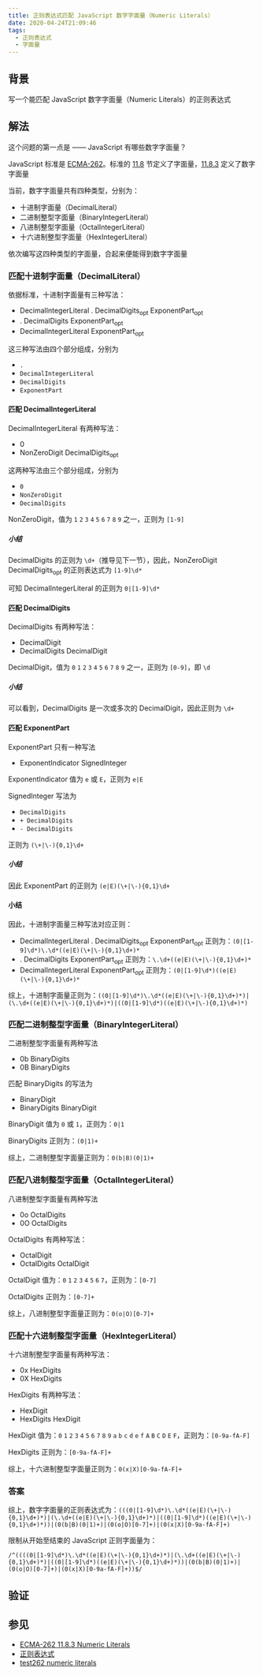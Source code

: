```yaml
---
title: 正则表达式匹配 JavaScript 数字字面量（Numeric Literals）
date: 2020-04-24T21:09:46
tags:
  - 正则表达式
  - 字面量
---
```


## 背景

写一个能匹配 JavaScript 数字字面量（Numeric Literals）的正则表达式

## 解法

这个问题的第一点是 —— JavaScript 有哪些数字字面量？

JavaScript 标准是 [ECMA-262](http://ecma-international.org/publications/standards/Ecma-262.htm)。标准的 [11.8](http://ecma-international.org/ecma-262/10.0/index.html#sec-ecmascript-language-lexical-grammar-literals) 节定义了字面量，[11.8.3](http://ecma-international.org/ecma-262/10.0/index.html#sec-literals-numeric-literals) 定义了数字字面量

当前，数字字面量共有四种类型，分别为：
- 十进制字面量（DecimalLiteral）
- 二进制整型字面量（BinaryIntegerLiteral）
- 八进制整型字面量（OctalIntegerLiteral）
- 十六进制整型字面量（HexIntegerLiteral）

依次编写这四种类型的字面量，合起来便能得到数字字面量

### 匹配十进制字面量（DecimalLiteral）

依据标准，十进制字面量有三种写法：

- DecimalIntegerLiteral . DecimalDigits<sub>opt</sub> ExponentPart<sub>opt</sub>
- . DecimalDigits ExponentPart<sub>opt</sub>
- DecimalIntegerLiteral ExponentPart<sub>opt</sub>

这三种写法由四个部分组成，分别为

- `.`
- `DecimalIntegerLiteral`
- `DecimalDigits`
- `ExponentPart`

#### 匹配 DecimalIntegerLiteral

DecimalIntegerLiteral 有两种写法：

- 0
- NonZeroDigit DecimalDigits<sub>opt</sub>

这两种写法由三个部分组成，分别为

- `0`
- `NonZeroDigit`
- `DecimalDigits`

NonZeroDigit，值为 `1` `2` `3` `4` `5` `6` `7` `8` `9`  之一，正则为 `[1-9]`

##### 小结

DecimalDigits 的正则为 `\d+`（推导见下一节），因此，NonZeroDigit DecimalDigits<sub>opt</sub> 的正则表达式为 `[1-9]\d*`

可知 DecimalIntegerLiteral 的正则为 `0|[1-9]\d*`

#### 匹配 DecimalDigits

DecimalDigits 有两种写法：

- DecimalDigit
- DecimalDigits DecimalDigit

DecimalDigit，值为 `0` `1` `2` `3` `4` `5` `6` `7` `8` `9` 之一，正则为 `[0-9]`，即 `\d`

##### 小结

可以看到，DecimalDigits 是一次或多次的 DecimalDigit，因此正则为 `\d+`

#### 匹配 ExponentPart

ExponentPart 只有一种写法
- ExponentIndicator SignedInteger

ExponentIndicator 值为 `e` 或 `E`，正则为 `e|E`

SignedInteger 写法为

- `DecimalDigits`
- `+ DecimalDigits`
- `- DecimalDigits`

正则为 `(\+|\-){0,1}\d+`

##### 小结

因此 ExponentPart 的正则为 `(e|E)(\+|\-){0,1}\d+`

#### 小结

因此，十进制字面量三种写法对应正则：

- DecimalIntegerLiteral . DecimalDigits<sub>opt</sub> ExponentPart<sub>opt</sub> 正则为：`(0|[1-9]\d*)\.\d*((e|E)(\+|\-){0,1}\d+)*`
- . DecimalDigits ExponentPart<sub>opt</sub> 正则为：`\.\d+((e|E)(\+|\-){0,1}\d+)*`
- DecimalIntegerLiteral ExponentPart<sub>opt</sub> 正则为：`(0|[1-9]\d*)((e|E)(\+|\-){0,1}\d+)*`

综上，十进制字面量正则为：`((0|[1-9]\d*)\.\d*((e|E)(\+|\-){0,1}\d+)*)|(\.\d+((e|E)(\+|\-){0,1}\d+)*)|((0|[1-9]\d*)((e|E)(\+|\-){0,1}\d+)*)`

### 匹配二进制整型字面量（BinaryIntegerLiteral）

二进制整型字面量有两种写法

- 0b BinaryDigits
- 0B BinaryDigits

匹配 BinaryDigits 的写法为

- BinaryDigit
- BinaryDigits BinaryDigit

BinaryDigit 值为 `0` 或 `1`，正则为：`0|1`

BinaryDigits 正则为：`(0|1)+`

综上，二进制整型字面量正则为：`0(b|B)(0|1)+`

### 匹配八进制整型字面量（OctalIntegerLiteral）

八进制整型字面量有两种写法

- 0o OctalDigits 
- 0O OctalDigits

OctalDigits 有两种写法：

- OctalDigit
- OctalDigits OctalDigit

OctalDigit 值为：`0` `1` `2` `3` `4` `5` `6` `7`，正则为：`[0-7]`

OctalDigits 正则为：`[0-7]+`

综上，八进制整型字面量正则为：`0(o|O)[0-7]+`

### 匹配十六进制整型字面量（HexIntegerLiteral）

十六进制整型字面量有两种写法：

- 0x HexDigits 
- 0X HexDigits

HexDigits 有两种写法：

- HexDigit
- HexDigits HexDigit

HexDigit 值为：`0` `1` `2` `3` `4` `5` `6` `7` `8` `9` `a` `b` `c` `d` `e` `f` `A` `B` `C` `D` `E` `F`，正则为：`[0-9a-fA-F]`

HexDigits 正则为：`[0-9a-fA-F]+`

综上，十六进制整型字面量正则为：`0(x|X)[0-9a-fA-F]+`

### 答案

综上，数字字面量的正则表达式为：`(((0|[1-9]\d*)\.\d*((e|E)(\+|\-){0,1}\d+)*)|(\.\d+((e|E)(\+|\-){0,1}\d+)*)|((0|[1-9]\d*)((e|E)(\+|\-){0,1}\d+)*))|(0(b|B)(0|1)+)|(0(o|O)[0-7]+)|(0(x|X)[0-9a-fA-F]+)`

限制从开始至结束的 JavaScript 正则字面量为：

`/^((((0|[1-9]\d*)\.\d*((e|E)(\+|\-){0,1}\d+)*)|(\.\d+((e|E)(\+|\-){0,1}\d+)*)|((0|[1-9]\d*)((e|E)(\+|\-){0,1}\d+)*))|(0(b|B)(0|1)+)|(0(o|O)[0-7]+)|(0(x|X)[0-9a-fA-F]+))$/`

## 验证

## 参见

- [ECMA-262 11.8.3 Numeric Literals](http://ecma-international.org/ecma-262/10.0/index.html#sec-literals-numeric-literals)
- [正则表达式](https://developer.mozilla.org/zh-CN/docs/Web/JavaScript/Guide/Regular_Expressions)
- [test262 numeric literals](https://github.com/tc39/test262/tree/master/test/language/literals/numeric)








